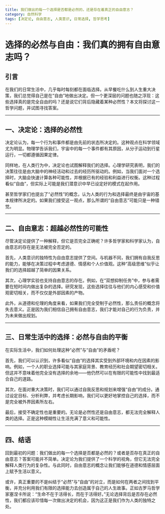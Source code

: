 ```yaml
---
title: 我们做出的每一个选择是否都是必然的，还是存在着真正的自由意志？
category: 自然科学
tags: [决定论, 自由意志, 人类意识, 日常选择, 哲学思考]
---
```

# 选择的必然与自由：我们真的拥有自由意志吗？

## 引言
在我们的日常生活中，几乎每时每刻都在面临选择。从早餐吃什么到人生重大决策，我们总觉得自己是在“自由”地做出决定。但一个更深层的问题也随之浮现：这些选择真的是完全自由的吗？还是说它们背后隐藏着某种必然性？本文将探讨这一哲学问题，并试图寻找答案。

---

## 一、决定论：选择的必然性
决定论认为，每一个行为和事件都是由先前的状态所决定的。这种观点在科学领域尤为明显。物理学告诉我们，宇宙中的每一个事件都有其原因，从分子运动到行星运行，一切都遵循因果定律。

同样地，在人类行为中，决定论也试图解释我们的选择。心理学研究表明，我们的决策往往是由大脑中的神经活动和过去的经历所驱动的。例如，当我们面对一个选择时，大脑会快速计算各种可能性，并根据已有的经验和利益进行权衡。这种过程看似“自由”，但实际上可能是我们潜意识中早已设定好的模式在起作用。

甚至哲学家们也提出了“必然性”的概念，认为人类的行为和选择最终是由宇宙的基本规律所决定的。如果我们接受这一观点，那么所谓的“自由意志”可能只是一种错觉。

---

## 二、自由意志：超越必然性的可能性
尽管决定论提供了一种解释，但它是否完全正确呢？许多哲学家和科学家认为，自由意志的存在是无法被完全否定的。

首先，人类意识的独特性为自由意志提供了空间。与机器不同，我们拥有自我反思的能力，能够在决策过程中考虑道德、情感和个人价值观。这种“高级思维”似乎让我们的选择超越了简单的因果关系。

其次，心理学实验也支持自由意志的存在。例如，在“双想抑制任务”中，参与者需要在短时间内做出复杂的选择。研究发现，这些选择往往与他们的内心感受和价值观密切相关，而不仅仅是外部因素的产物。

此外，从道德和伦理的角度来看，如果我们完全受制于必然性，那么责任的概念将失去意义。正是因为我们相信自己拥有自由意志，我们才能对自己的行为负责，并为未来做出规划。

---

## 三、日常生活中的选择：必然与自由的平衡
在实际生活中，我们如何处理这种“必然”与“自由”的矛盾呢？

首先，我们可以认识到，许多看似“自由”的选择其实受到外部环境和内在因素的影响。例如，一个人的职业选择可能与其家庭背景、教育经历和社会期望密切相关。但这并不意味着他完全没有选择的余地——他仍然可以在有限的可能性中找到最适合自己的道路。


其次，在面对重大决策时，我们可以通过自我反思和规划来增强“自由”的成分。通过设定目标、分析利弊，并考虑长期影响，我们可以更好地掌控自己的选择，而不是完全被外界因素所左右。

最后，接受不确定性也是重要的。无论是必然性还是自由意志，都无法完全解释人类的选择。正是这种模糊性让生活充满了意义和可能性。

---

## 四、结语
回到最初的问题：我们做出的每一个选择是否都是必然的？或者是否存在真正的自由意志？答案可能并不简单。决定论为我们提供了一个科学的视角，但它无法完全解释人类行为的复杂性。与此同时，自由意志的概念让我们能够在道德和情感层面上赋予生活以意义。

或许，真正重要的不是纠结于“必然”与“自由”的对立，而是如何在两者之间找到平衡，并充分利用我们有限的选择能力去创造属于自己的人生故事。正如古罗马哲学家塞涅卡所说：“生命不在于活得长，而在于活得好。”无论选择背后是否存在必然性，我们都应该珍惜每一次做出决定的机会，因为这正是我们作为人类的独特之处。